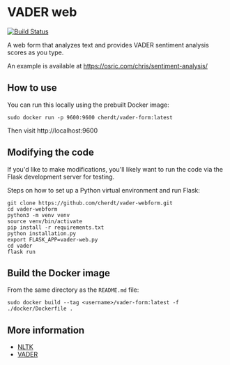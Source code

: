 VADER web
=========
[![Build Status](https://travis-ci.org/cherdt/vader-webform.svg?branch=master)](https://travis-ci.org/cherdt/vader-webform)

A web form that analyzes text and provides VADER sentiment analysis scores as you type.

An example is available at https://osric.com/chris/sentiment-analysis/


How to use
----------

You can run this locally using the prebuilt Docker image:

    sudo docker run -p 9600:9600 cherdt/vader-form:latest

Then visit http://localhost:9600


Modifying the code
------------------

If you'd like to make modifications, you'll likely want to run the code
via the Flask development server for testing.

Steps on how to set up a Python virtual environment and run Flask:

    git clone https://github.com/cherdt/vader-webform.git 
    cd vader-webform
    python3 -m venv venv
    source venv/bin/activate
    pip install -r requirements.txt
    python installation.py
    export FLASK_APP=vader-web.py
    cd vader
    flask run


Build the Docker image
----------------------

From the same directory as the `README.md` file:

    sudo docker build --tag <username>/vader-form:latest -f ./docker/Dockerfile .


More information
----------------

* [NLTK](https://www.nltk.org/)
* [VADER](https://www.nltk.org/_modules/nltk/sentiment/vader.html)

